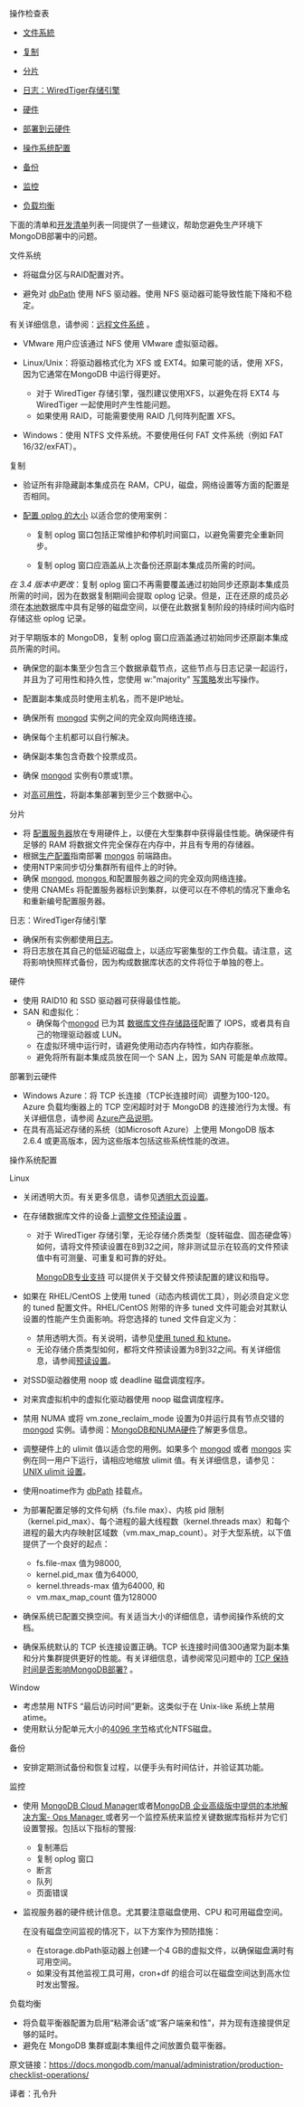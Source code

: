  操作检查表


- [文件系統](https://docs.mongodb.com/manual/administration/production-checklist-operations/filesystem)

- [复制](https://docs.mongodb.com/manual/administration/production-checklist-operations/replication)

- [分片](https://docs.mongodb.com/manual/administration/production-checklist-operations/sharding)

- [日志：WiredTiger存储引擎](https://docs.mongodb.com/manual/administration/production-checklist-operations/journaling-wiredtiger-storage-engine)

- [硬件](https://docs.mongodb.com/manual/administration/production-checklist-operations/hardware)

- [部署到云硬件](https://docs.mongodb.com/manual/administration/production-checklist-operations/deployments-to-cloud-hardware)

- [操作系统配置](https://docs.mongodb.com/manual/administration/production-checklist-operations/operating-system-configuration)

- [备份](https://docs.mongodb.com/manual/administration/production-checklist-operations/backups)

- [监控](https://docs.mongodb.com/manual/administration/production-checklist-operations/monitoring)

- [负载均衡](https://docs.mongodb.com/manual/administration/production-checklist-operations/load-balancing)


下面的清单和[开发清单](https://docs.mongodb.com/manual/administration/production-checklist-development/)列表一同提供了一些建议，帮助您避免生产环境下MongoDB部署中的问题。
    

 文件系统

- 将磁盘分区与RAID配置对齐。

- 避免对  [dbPath](https://docs.mongodb.com/manual/reference/configuration-options/storage.dbPath) 使用 NFS 驱动器。使用 NFS 驱动器可能导致性能下降和不稳定。

 有关详细信息，请参阅：[远程文件系统](https://docs.mongodb.com/manual/administration/production-notes/production-nfs) 。                        

  - VMware 用户应该通过 NFS 使用 VMware 虚拟驱动器。

- Linux/Unix：将驱动器格式化为 XFS 或 EXT4。如果可能的话，使用 XFS，因为它通常在MongoDB 中运行得更好。

  - 对于 WiredTiger 存储引擎，强烈建议使用XFS，以避免在将 EXT4 与 WiredTiger 一起使用时产生性能问题。
  - 如果使用 RAID，可能需要使用 RAID 几何阵列配置 XFS。

- Windows：使用 NTFS 文件系统。不要使用任何 FAT 文件系统（例如 FAT 16/32/exFAT）。


 复制

- 验证所有非隐藏副本集成员在 RAM，CPU，磁盘，网络设置等方面的配置是否相同。

- [配置 oplog 的大小](https://docs.mongodb.com/manual/tutorial/change-oplog-size/) 以适合您的使用案例：    

  - 复制 oplog 窗口包括正常维护和停机时间窗口，以避免需要完全重新同步。

  - 复制 oplog 窗口应涵盖从上次备份还原副本集成员所需的时间。

*在 3.4 版本中更改*：复制 oplog 窗口不再需要覆盖通过初始同步还原副本集成员所需的时间，因为在数据复制期间会提取 oplog 记录。但是，正在还原的成员必须在[本地](https://docs.mongodb.com/manual/reference/local-database/replica-set-local-database)数据库中具有足够的磁盘空间，以便在此数据复制阶段的持续时间内临时存储这些 oplog 记录。

对于早期版本的 MongoDB，复制 oplog 窗口应涵盖通过初始同步还原副本集成员所需的时间。

- 确保您的副本集至少包含三个数据承载节点，这些节点与日志记录一起运行，并且为了可用性和持久性，您使用 w:"majority" [写策略](https://www.docs4dev.com/docs/zh/mongodb/v3.6/reference/reference-write-concern.html)发出写操作。

- 配置副本集成员时使用主机名，而不是IP地址。
- 确保所有 [mongod](https://docs.mongodb.com/manual/reference/program/mongod/bin.mongod) 实例之间的完全双向网络连接。
- 确保每个主机都可以自行解决。
- 确保副本集包含奇数个投票成员。
- 确保 [mongod](https://docs.mongodb.com/manual/reference/program/mongod/bin.mongod) 实例有0票或1票。
- 对[高可用性](https://docs.mongodb.com/manual/reference/glossary/term-high-availability)，将副本集部署到至少三个数据中心。


 分片

- 将 [配置服务器](https://docs.mongodb.com/manual/core/sharded-cluster-config-servers/)放在专用硬件上，以便在大型集群中获得最佳性能。确保硬件有足够的 RAM 将数据文件完全保存在内存中，并且有专用的存储器。
- 根据[生产配置](https://docs.mongodb.com/manual/core/sharded-cluster-components/sc-production-configuration)指南部署 [mongos](https://docs.mongodb.com/manual/reference/program/mongos/bin.mongos) 前端路由。
- 使用NTP来同步切分集群所有组件上的时钟。
- 确保 [mongod](https://docs.mongodb.com/manual/reference/program/mongod/bin.mongod), [mongos ](https://docs.mongodb.com/manual/reference/program/mongos/bin.mongos)和配置服务器之间的完全双向网络连接。
- 使用 CNAMEs 将配置服务器标识到集群，以便可以在不停机的情况下重命名和重新编号配置服务器。


 日志：WiredTiger存储引擎

- 确保所有实例都使用[日志](https://docs.mongodb.com/manual/core/journaling/)。
- 将日志放在其自己的低延迟磁盘上，以适应写密集型的工作负载。请注意，这将影响快照样式备份，因为构成数据库状态的文件将位于单独的卷上。


 硬件

- 使用 RAID10 和 SSD 驱动器可获得最佳性能。
- SAN 和虚拟化：
  - 确保每个[mongod](https://docs.mongodb.com/manual/reference/program/mongod/bin.mongod) 已为其 [数据库文件存储路径](https://docs.mongodb.com/manual/reference/configuration-options/storage.dbPath)配置了 IOPS，或者具有自己的物理驱动器或 LUN。
  - 在虚拟环境中运行时，请避免使用动态内存特性，如内存膨胀。
  - 避免将所有副本集成员放在同一个 SAN 上，因为 SAN 可能是单点故障。


 部署到云硬件

- Windows Azure：将 TCP 长连接（TCP长连接时间）调整为100-120。Azure 负载均衡器上的 TCP 空闲超时对于 MongoDB 的连接池行为太慢。有关详细信息，请参阅 [Azure产品说明](https://docs.mongodb.com/manual/administration/production-notes/windows-azure-production-notes)。
- 在具有高延迟存储的系统（如Microsoft Azure）上使用 MongoDB 版本 2.6.4 或更高版本，因为这些版本包括这些系统性能的改进。


 操作系统配置

 Linux

- 关闭透明大页。有关更多信息，请参见[透明大页设置](https://docs.mongodb.com/manual/tutorial/transparent-huge-pages/)。

- 在存储数据库文件的设备上[调整文件预读设置](https://docs.mongodb.com/manual/administration/production-notes/readahead) 。

  - 对于 WiredTiger 存储引擎，无论存储介质类型（旋转磁盘、固态硬盘等）如何，请将文件预读设置在8到32之间，除非测试显示在较高的文件预读值中有可测量、可重复和可靠的好处。

    [MongoDB专业支持](https://support.mongodb.com/welcome?jmp=docs) 可以提供关于交替文件预读配置的建议和指导。

- 如果在 RHEL/CentOS 上使用 tuned（动态内核调优工具），则必须自定义您的 tuned 配置文件。RHEL/CentOS 附带的许多 tuned 文件可能会对其默认设置的性能产生负面影响。将您选择的 tuned 文件自定义为：                                                                   

  - 禁用透明大页。有关说明，请参见[使用 tuned 和 ktune](https://docs.mongodb.com/manual/tutorial/transparent-huge-pages/configure-thp-tuned)。
  - 无论存储介质类型如何，都将文件预读设置为8到32之间。有关详细信息，请参阅[预读设置](https://docs.mongodb.com/manual/administration/production-notes/readahead)。

- 对SSD驱动器使用 noop 或 deadline 磁盘调度程序。

- 对来宾虚拟机中的虚拟化驱动器使用 noop 磁盘调度程序。

- 禁用 NUMA 或将 vm.zone_reclaim_mode 设置为0并运行具有节点交错的 [mongod](https://docs.mongodb.com/manual/reference/program/mongod/bin.mongod) 实例。请参阅：[MongoDB和NUMA硬件](https://docs.mongodb.com/manual/administration/production-notes/production-numa)了解更多信息。

- 调整硬件上的 ulimit 值以适合您的用例。如果多个 [mongod](https://docs.mongodb.com/manual/reference/program/mongod/bin.mongod) 或者 [mongos](https://docs.mongodb.com/manual/reference/program/mongos/bin.mongos) 实例在同一用户下运行，请相应地缩放 ulimit 值。有关详细信息，请参见：[UNIX ulimit 设置](https://docs.mongodb.com/manual/reference/ulimit/)。

- 使用noatime作为 [dbPath](https://docs.mongodb.com/manual/reference/configuration-options/storage.dbPath) 挂载点。

- 为部署配置足够的文件句柄（fs.file max）、内核 pid 限制（kernel.pid_max）、每个进程的最大线程数（kernel.threads max）和每个进程的最大内存映射区域数（vm.max_map_count）。对于大型系统，以下值提供了一个良好的起点：

  - fs.file-max 值为98000,
  - kernel.pid_max 值为64000,
  - kernel.threads-max 值为64000, 和
  - vm.max_map_count 值为128000

- 确保系统已配置交换空间。有关适当大小的详细信息，请参阅操作系统的文档。

- 确保系统默认的 TCP 长连接设置正确。TCP 长连接时间值300通常为副本集和分片集群提供更好的性能。有关详细信息，请参阅常见问题中的 [TCP 保持时间是否影响MongoDB部署?](https://docs.mongodb.com/manual/faq/diagnostics/faq-keepalive) 。

 Window

- 考虑禁用 NTFS “最后访问时间”更新。这类似于在 Unix-like 系统上禁用atime。
- 使用默认分配单元大小的[4096 字节](https://support.microsoft.com/en-us/help/140365/default-cluster-size-for-ntfs-fat-and-exfat)格式化NTFS磁盘。


 备份

- 安排定期测试备份和恢复过程，以便手头有时间估计，并验证其功能。


 监控

- 使用 [MongoDB Cloud Manager](https://www.mongodb.com/cloud/cloud-manager/?jmp=docs)或者[MongoDB 企业高级版中提供的本地解决方案- Ops Manager ](https://www.mongodb.com/products/mongodb-enterprise-advanced?jmp=docs) 或者另一个监控系统来监控关键数据库指标并为它们设置警报。包括以下指标的警报:

  - 复制滞后
  - 复制 oplog 窗口
  - 断言
  - 队列
  - 页面错误

- 监视服务器的硬件统计信息。尤其要注意磁盘使用、CPU 和可用磁盘空间。

  在没有磁盘空间监视的情况下，以下方案作为预防措施：

  - 在storage.dbPath驱动器上创建一个4 GB的虚拟文件，以确保磁盘满时有可用空间。
  - 如果没有其他监视工具可用，cron+df 的组合可以在磁盘空间达到高水位时发出警报。


 负载均衡

- 将负载平衡器配置为启用“粘滞会话”或“客户端亲和性”，并为现有连接提供足够的延时。
- 避免在 MongoDB 集群或副本集组件之间放置负载平衡器。




原文链接：https://docs.mongodb.com/manual/administration/production-checklist-operations/

译者：孔令升

